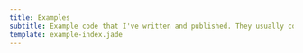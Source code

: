 ```yaml
---
title: Examples
subtitle: Example code that I've written and published. They usually come with a gist too.
template: example-index.jade
---
```

